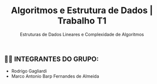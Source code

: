 <div style="text-align: center;">

# Algoritmos e Estrutura de Dados | Trabalho T1

</div>

<div style="text-align: center;">
  
Estruturas de Dados Lineares e Complexidade de Algoritmos

</div>

<br>

<h2>
  👨‍💻 INTEGRANTES DO GRUPO:
</h2>

<ul>
  <li>Rodrigo Gagliardi</li>
  <li>Marco Antonio Barp Fernandes de Almeida </li>
</ul>

<br>
